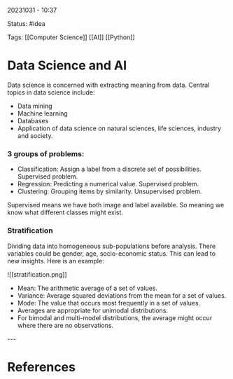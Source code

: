 20231031 - 10:37

Status: #idea

Tags: [[Computer Science]] [[AI]] [[Python]]

# Data Science and AI
Data science is concerned with extracting meaning from data. Central topics in data science include: 
* Data mining
* Machine learning 
* Databases
* Application of data science on natural sciences, life sciences, industry and society. 

### 3 groups of problems: 
* Classification: Assign a label from a discrete set of possibilities. Supervised problem. 
* Regression: Predicting a numerical value. Supervised problem.
* Clustering: Grouping items by similarity. Unsupervised problem. 

Supervised means we have both image and label available. So meaning we know what different classes might exist. 

### Stratification 
Dividing data into homogeneous sub-populations before analysis. There variables could be gender, age, socio-economic status. This can lead to new insights. Here is an example: 

![[stratification.png]]

* Mean: The arithmetic average of a set of values. 
* Variance: Average squared deviations from the mean for a set of values.
* Mode: The value that occurs most frequently in a set of values. 
* Averages are appropriate for unimodal distributions. 
* For bimodal and multi-model distributions, the average might occur where there are no observations. 


\-\-\-
# References